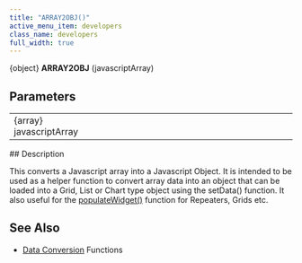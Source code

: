 ```yaml
---
title: "ARRAY2OBJ()"
active_menu_item: developers
class_name: developers
full_width: true
---
```



{object} **ARRAY2OBJ** (javascriptArray)

## Parameters

<table>
<tr>
<td width="143">
{array} javascriptArray

</td>
<td width="15">
</td>
<td width="722">
</td>
</tr>
</table>
## Description

This converts a Javascript array into a Javascript Object. It is intended to be used as a helper function to convert array data into an object that can be loaded into a Grid, List or Chart type object using the setData() function. It also useful for the [populateWidget()](/developers/documentation/scripting-apis/client-api/widget-data-state-manipulation/populatewidget/) function for Repeaters, Grids etc.

## See Also

 - [Data Conversion](/developers/documentation/scripting-apis/client-api/conversion-functions/) Functions


